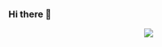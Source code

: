 ### Hi there 👋

<div align="center"> <img src="https://activity-graph.herokuapp.com/graph?username=SalehIsa&theme=xcode" /> </div>
